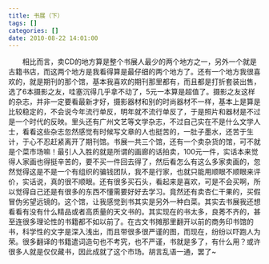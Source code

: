 ```yaml
---
title: 书展（下）
tags: []
categories: []
date: 2010-08-22 14:01:00 
---
```



&emsp;&emsp;相比而言，卖CD的地方算是整个书展人最少的两个地方之一，另外一个就是古籍书店，而这两个地方是我看得算是最仔细的两个地方了。还有一个地方我很喜欢的，就是期刊的那个馆，基本我喜欢的期刊那里都有，而且都是打折套装出售，选了6本摄影之友，哇塞沉得几乎拿不动了，5元一本算是超值了。摄影之友这样的杂志，并非一定要看最新才好，摄影器材和别的时尚器材不一样，基本上是算是比较稳定的，不会说今年流行单反，明年就不流行单反了，于是照片和器材是不过是一个时代的反映。里头还有广州文艺等文学杂志，不过自己实在不是什么文学人士，看看这些杂志忽然感觉有时候写文章的人也挺苦的，一肚子墨水，还苦于生计，于心不忍赶紧离开了期刊馆。书展一共三个馆，还有一个卖杂货的馆，可不就是个菜市场嘛！最引人入胜的就是所谓的画廊的话拍卖，100元一件，实话本来觉得人家画也得挺辛苦的，要不买一件回去得了，然后看怎么有这么多家卖画的，忽然觉得这是不是一个有组织的骗钱团队，我不是行家，也就只能用顺眼不顺眼来评价，实话说，真的很不顺眼。还有很多买石头，看起来是喜欢，可是不会买啊，所以觉得自己还是有很多的东西不懂需要好好去学习。竟然还有卖杏仁干果的，买假冒伪劣望远镜的。这个馆，让我感觉到书其实是另外一种白菜。其实去书展我还想看看有没有什么精品或者高质量的天文书的。其实现在的书太多，良莠不齐的，甚至连很多理论性的书籍都不如以前了。在古文书摊那里翻开以前的商务印书馆的书，科学性的文字是深入浅出，而且带很多很严谨的图，而现在，纷纷以吓跑人为荣。很多翻译的书籍遣词造句也不考究，也不严谨，书就是多了，有什么用？或许很多人就是仅仅藏书，因此成就了这个市场。胡言乱语一通，罢了~